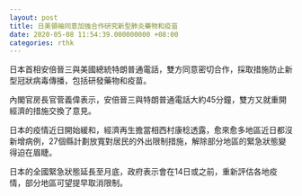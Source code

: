 ```yaml
---
layout: post
title: 日美領袖同意加強合作研究新型肺炎藥物和疫苗
date: 2020-05-08 11:54:39.000000000 +08:00
categories: rthk
---
```


日本首相安倍晉三與美國總統特朗普通電話，雙方同意密切合作，採取措施防止新型冠狀病毒傳播，包括研發藥物和疫苗。

內閣官房長官菅義偉表示，安倍晉三與特朗普通電話大約45分鐘，雙方又就重開經濟的措施交換了意見。

日本的疫情近日開始緩和，經濟再生擔當相西村康稔透露，愈來愈多地區近日都沒新增病例，27個縣計劃放寬對居民的外出限制措施，解除部分地區的緊急狀態變得迫在眉睫。

日本的全國緊急狀態延長至月底，政府表示會在14日或之前，重新評估各地疫情，部分地區可望提早取消限制。
